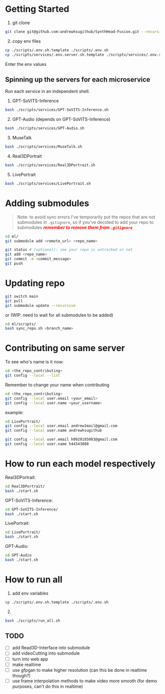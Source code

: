 ﻿# Getting Started

1. git clone

```bash
git clone git@github.com:andrewhsugithub/SynthHead-Fusion.git --recursive
```

2. copy env files

```bash
cp ./scripts/.env.sh.template ./scripts/.env.sh
cp ./scripts/services/.env.server.sh.template ./scripts/services/.env.server.sh
```

Enter the env values

## Spinning up the servers for each microservice

Run each service in an independent shell.

1. GPT-SoVITS-Inference

```bash
bash ./scripts/services/GPT-SoVITS-Inference.sh
```

2. GPT-Audio (depends on GPT-SoVITS-Inference)

```bash
bash ./scripts/services/GPT-Audio.sh
```

3. MuseTalk

```bash
bash ./scripts/services/MuseTalk.sh
```

4. Real3DPortrait

```bash
bash ./scripts/services/Real3DPortrait.sh
```

5. LivePortrait

```bash
bash ./scripts/services/LivePortrait.sh
```

# Adding submodules

> Note: to avoid sync errors I've temporarily put the repos that are not submodules in `.gitignore`, so if you've decided to add your repo to submodules <span style="color:red">**_remember to remove them from `.gitignore`_**</span>

```bash
cd ml/
git submodule add <remote_url> <repo_name>

git status # (optional): see your repo is untracked or not
git add <repo_name>
git commit -m <commit_message>
git push
```

# Updating repo

```bash
git switch main
git pull
git submodule update --recursive
```

or (WIP: need to wait for all submodules to be added)

```bash
cd ml/scripts/
bash sync_repo.sh <branch_name>
```

# Contributing on same server

To see who's name is it now:

```bash
cd <the_repo_contributing>
git config --local --list
```

Remember to change your name when contributing

```bash
cd <the_repo_contributing>
git config --local user.email <your_email>
git config --local user.name <your_username>
```

example:

```bash
cd LivePortrait/
git config --local user.email andrew1mail@gmail.com
git config --local user.name andrewhsugithub

git config --local user.email h0920185003@gmail.com
git config --local user.name h44343880
```

# How to run each model respectively

Real3DPortrait:

```bash
cd Real3DPortrait/
bash ./start.sh
```

GPT-SoVITS-Inference:

```bash
cd GPT-SoVITS-Inference/
bash ./start.sh
```

LivePortrait:

```bash
cd LivePortrait/
bash ./start.sh
```

GPT-Audio:

```bash
cd GPT-Audio
bash ./start.sh
```

# How to run all

1. add env variables

```bash
cp ./scripts/.env.sh.template ./scripts/.env.sh
```

2.

```bash
bash ./scripts/run_all.sh
```

## TODO

- [ ] add Read3D-Interface into submodule
- [ ] add videoCutting into submodule
- [ ] turn into web app
- [ ] make realtime
- [ ] use gfpgan to make higher resolution (can this be done in realtime though?)
- [ ] use frame interpolation methods to make video more smooth (for demo purposes, can't do this in realtime)
